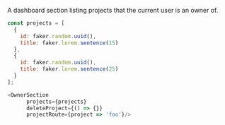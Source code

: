 A dashboard section listing projects that the current user is an owner of.

```js
const projects = [
  {
    id: faker.random.uuid(),
    title: faker.lorem.sentence(15)
  },
  {
    id: faker.random.uuid(),
    title: faker.lorem.sentence(25)
  }
];

<OwnerSection
      projects={projects}
      deleteProject={() => {}}
      projectRoute={project => 'foo'}/>
```
